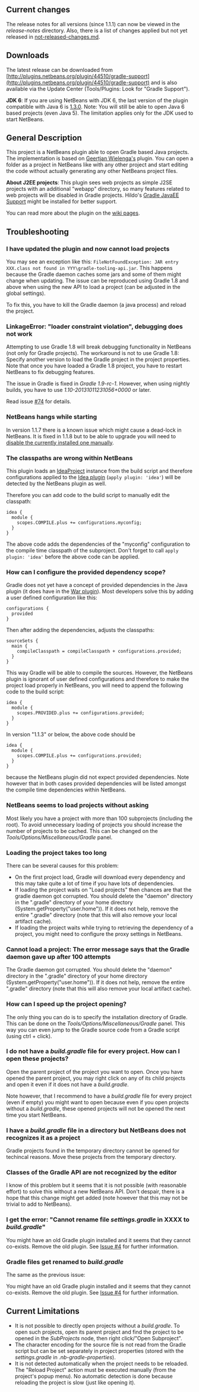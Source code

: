 Current changes
---------------

The release notes for all versions (since 1.1.1) can now be viewed in the *release-notes* directory.
Also, there is a list of changes applied but not yet released in
[not-released-changes.md](https://github.com/kelemen/netbeans-gradle-project/blob/master/release-notes/not-released-changes.md).


Downloads
---------

The latest release can be downloaded from
[http://plugins.netbeans.org/plugin/44510/gradle-support](http://plugins.netbeans.org/plugin/44510/gradle-support) and is also
available via the Update Center (Tools/Plugins: Look for "Gradle Support").

**JDK 6**: If you are using NetBeans with JDK 6, the last version of the plugin compatible with Java 6 is [1.3.0](http://dl.bintray.com/kelemen/maven/com/github/kelemen/netbeans-gradle-plugin/1.3.0/netbeans-gradle-plugin-1.3.0.nbm). Note: You will still be able to open Java 6 based projects (even Java 5). The limitation applies only for the JDK used to start NetBeans.

General Description
-------------------

This project is a NetBeans plugin able to open Gradle based Java projects.
The implementation is based on [Geertjan Wielenga's](https://blogs.oracle.com/geertjan/) plugin.
You can open a folder as a project in NetBeans like with any other project and
start editing the code without actually generating any other NetBeans project files.

**About J2EE projects**: This plugin sees web projects as simple J2SE projects with an additional "webapp" directory, so many
features related to web projects will be disabled in Gradle projects. Hildo's
[Gradle JavaEE Support](http://plugins.netbeans.org/plugin/55529/gradle-javaee-support) might be installed for better support.

You can read more about the plugin on the [wiki pages](https://github.com/kelemen/netbeans-gradle-project/wiki).

Troubleshooting
--------------

### I have updated the plugin and now cannot load projects ###

You may see an exception like this: `FileNotFoundException: JAR entry XXX.class not found in YYY\gradle-tooling-api.jar`.
This happens because the Gradle daemon caches some jars and some of them might change when updating. The issue can be
reproduced using Gradle 1.8 and above when using the new API to load a project (can be adjusted in the global settings).

To fix this, you have to kill the Gradle daemon (a java process) and reload the project.

### LinkageError: "loader constraint violation", debugging does not work ###

Attempting to use Gradle 1.8 will break debugging functionality in NetBeans (not only for Gradle projects). The workaround is not to use Gradle 1.8: Specify another version to load the Gradle project in the project properties. Note that once you have loaded a Gradle 1.8 project, you have to restart NetBeans to fix debugging features.

The issue in Gradle is fixed in *Gradle 1.9-rc-1*. However, when using nightly builds, you have to use *1.10-20131011231056+0000* or later.

Read issue [#74](https://github.com/kelemen/netbeans-gradle-project/issues/74) for details.

### NetBeans hangs while starting ###

In version 1.1.7 there is a known issue which might cause a dead-lock in NetBeans.
It is fixed in 1.1.8 but to be able to upgrade you will need to
[disable the currently installed one manually](https://blogs.oracle.com/gridbag/entry/disabling_a_netbeans_plugin_before).

### The classpaths are wrong within NetBeans ###

This plugin loads an [IdeaProject](http://gradle.org/docs/current/groovydoc/org/gradle/plugins/ide/idea/model/IdeaProject.html)
instance from the build script and therefore configurations applied to the
[Idea plugin](http://gradle.org/docs/current/userguide/idea_plugin.html) (`apply plugin: 'idea'`)
will be detected by the NetBeans plugin as well.

Therefore you can add code to the build script to manually edit the classpath:

    idea {
      module {
        scopes.COMPILE.plus += configurations.myconfig;
      }
    }

The above code adds the dependencies of the "myconfig" configuration to the compile time classpath
of the subproject. Don't forget to call `apply plugin: 'idea'` before the above code can be applied.

### How can I configure the provided dependency scope? ###

Gradle does not yet have a concept of provided dependencies in the Java plugin (it does have
in the [War plugin](http://gradle.org/docs/current/userguide/war_plugin.html)).
Most developers solve this by adding a user defined configuration like this:

    configurations {
      provided
    }

Then after adding the dependencies, adjusts the classpaths:

    sourceSets {
      main {
        compileClasspath = compileClasspath + configurations.provided;
      }
    }

This way Gradle will be able to compile the sources. However, the NetBeans plugin
is ignorant of user defined configurations and therefore to make the project load
properly in NetBeans, you will need to append the following code to the build script:

    idea {
      module {
        scopes.PROVIDED.plus += configurations.provided;
      }
    }

In version "1.1.3" or below, the above code should be

    idea {
      module {
        scopes.COMPILE.plus += configurations.provided;
      }
    }

because the NetBeans plugin did not expect provided dependencies.
Note however that in both cases provided dependencies will be listed
amongst the compile time dependencies within NetBeans.

### NetBeans seems to load projects without asking ###

Most likely you have a project with more than 100 subprojects (including the root).
To avoid unnecessary loading of projects you should increase the number of projects
to be cached. This can be changed on the *Tools/Options/Miscellaneous/Gradle* panel.

### Loading the project takes too long ###

There can be several causes for this problem:

- On the first project load, Gradle will download every
  dependency and this may take quite a lot of time if you have lots
  of dependencies.
- If loading the project waits on "Load projects" then chances are that
  the gradle daemon got corrupted. You should delete the "daemon" directory
  in the ".gradle" directory of your home directory (System.getProperty("user.home")).
  If it does not help, remove the entire ".gradle" directory (note that this will also
  remove your local artifact cache).
- If loading the project waits while trying to retrieving the dependency of a project,
  you might need to configure the proxy settings in NetBeans.

### Cannot load a project: The error message says that the Gradle daemon gave up after 100 attempts ###

The Gradle daemon got corrupted. You should delete the "daemon" directory in the ".gradle"
directory of your home directory (System.getProperty("user.home")). If it does not help,
remove the entire ".gradle" directory (note that this will also remove your local
artifact cache).

### How can I speed up the project opening? ###

The only thing you can do is to specify the installation directory of Gradle.
This can be done on the *Tools/Options/Miscellaneous/Gradle* panel. This way
you can even jump to the Gradle source code from a Gradle script (using ctrl + click).

### I do not have a *build.gradle* file for every project. How can I open these projects? ###

Open the parent project of the project you want to open. Once you have opened the parent project,
you may right click on any of its child projects and open it even if it does not have
a *build.gradle*.

Note however, that I recommend to have a *build.gradle* file for every project
(even if empty) you might want to open because even if you open projects without
a *build.gradle*, these opened projects will not be opened the next time you
start NetBeans.

### I have a *build.gradle* file in a directory but NetBeans does not recognizes it as a project ###

Gradle projects found in the temporary directory cannot be opened for techincal reasons.
Move these projects from the temporary directory.

### Classes of the Gradle API are not recognized by the editor ###

I know of this problem but it seems that it is not possible (with reasonable effort)
to solve this without a new NetBeans API. Don't despair, there is a hope that this change
might get added (note however that this may not be trivial to add to NetBeans).

### I get the error: "Cannot rename file *settings.gradle* in XXXX to *build.gradle*" ###

You might have an old Gradle plugin installed and it seems that they cannot co-exists.
Remove the old plugin. See [Issue #4](https://github.com/kelemen/netbeans-gradle-project/issues/4)
for further information.

### Gradle files get renamed to *build.gradle* ###

The same as the previous issue:

You might have an old Gradle plugin installed and it seems that they cannot co-exists.
Remove the old plugin. See [Issue #4](https://github.com/kelemen/netbeans-gradle-project/issues/4)
for further information.

Current Limitations
-------------------

- It is not possible to directly open projects without a *build.gradle*.
  To open such projects, open its parent project and find the project to
  be opened in the *SubProjects* node, then right click/"Open Subproject".
- The character encoding for the source file is not read from the Gradle
  script but can be set separately in project properties (stored with the
  *settings.gradle* in *.nb-gradle-properties*).
- It is not detected automatically when the project needs to be reloaded.
  The "Reload Project" action must be executed manually (from the project's
  popup menu). No automatic detection is done because reloading the project is
  slow (just like opening it).
